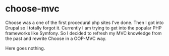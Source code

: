 # choose-mvc

Choose was a one of the first procedural php sites I've done. Then I got into Drupal so I totally forgot it.
Currently I am trying to get into the popular PHP frameworks like Symfony. So I decided to refresh my MVC knowledge from
 the past and rewrite Choose in a OOP-MVC way.

Here goes nothing.
